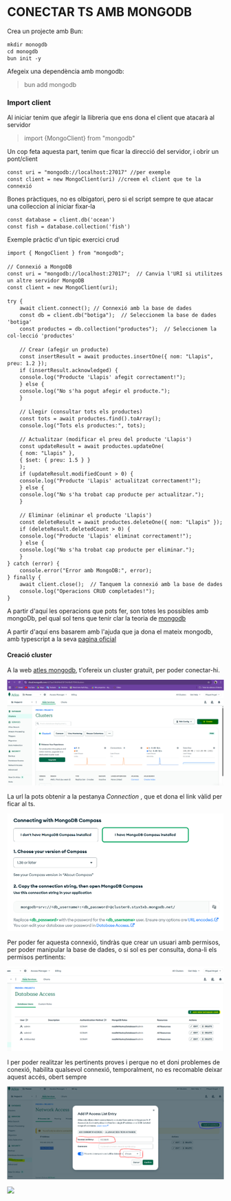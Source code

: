 # CONECTAR TS AMB MONGODB

Crea un projecte amb Bun:

    mkdir monogdb
    cd monogdb
    bun init -y


Afegeix una dependència amb mongodb:

  > bun add mongodb

### Import client
Al iniciar tenim que afegir la llibreria que ens dona el client que atacarà al servidor

  > import {MongoClient} from "mongodb"

Un cop feta aquesta part, tenim que ficar la direcció del servidor, i obrir un pont/client

    const uri = "mongodb://localhost:27017" //per exemple
    const client = new MongoClient(uri) //creem el client que te la connexió

Bones pràctiques, no es olbigatori, pero si el script sempre te que atacar una colleccion al iniciar fixar-la

    const database = client.db('ocean')
    const fish = database.collection('fish')


Exemple pràctic d'un tipic exercici crud

    import { MongoClient } from "mongodb";

    // Connexió a MongoDB
    const uri = "mongodb://localhost:27017";  // Canvia l'URI si utilitzes un altre servidor MongoDB
    const client = new MongoClient(uri);

    try {
        await client.connect(); // Connexió amb la base de dades
        const db = client.db("botiga");  // Seleccionem la base de dades 'botiga'
        const productes = db.collection("productes");  // Seleccionem la col·lecció 'productes'

        // Crear (afegir un producte)
        const insertResult = await productes.insertOne({ nom: "Llapis", preu: 1.2 });
        if (insertResult.acknowledged) {
        console.log("Producte 'Llapis' afegit correctament!");
        } else {
        console.log("No s'ha pogut afegir el producte.");
        }

        // Llegir (consultar tots els productes)
        const tots = await productes.find().toArray();
        console.log("Tots els productes:", tots);

        // Actualitzar (modificar el preu del producte 'Llapis')
        const updateResult = await productes.updateOne(
        { nom: "Llapis" }, 
        { $set: { preu: 1.5 } }
        );
        if (updateResult.modifiedCount > 0) {
        console.log("Producte 'Llapis' actualitzat correctament!");
        } else {
        console.log("No s'ha trobat cap producte per actualitzar.");
        }

        // Eliminar (eliminar el producte 'Llapis')
        const deleteResult = await productes.deleteOne({ nom: "Llapis" });
        if (deleteResult.deletedCount > 0) {
        console.log("Producte 'Llapis' eliminat correctament!");
        } else {
        console.log("No s'ha trobat cap producte per eliminar.");
        }
    } catch (error) {
        console.error("Error amb MongoDB:", error);
    } finally {
        await client.close();  // Tanquem la connexió amb la base de dades
        console.log("Operacions CRUD completades!");
    }
  

A partir d'aquí les operacions que pots fer, son totes les possibles amb mongoDb, pel qual sol tens que tenir clar la teoria de [mongodb](https://www.w3schools.com/mongodb/index.php)


A partir d'aquí ens basarem amb l'ajuda que ja dona el mateix mongodb, amb typescript a la seva [pagina oficial](https://www.mongodb.com/docs/drivers/node/current/usage-examples/)


#### Creació cluster

A la web [atles mongodb](https://cloud.mongodb.com/), t'ofereix un cluster gratuït, per poder conectar-hi.

![atles](mongodb/cluster1.PNG)

La url la pots obtenir a la pestanya *Connection* , que et dona el link vàlid per ficar al ts.


![link](mongodb/cluster2.PNG)


Per poder fer aquesta connexió, tindràs que crear un usuari amb permisos, per poder manipular la base de dades, o si sol es per consulta, dona-li els permisos pertinents:

![usuari](mongodb/cluster3.PNG)

I per poder realitzar les pertinents proves i perque no et doni problemes de conexió, habilita qualsevol connexió, temporalment, no es recomable deixar aquest accés, obert sempre

![ip_permesa](mongodb/cluster4.PNG)



![](mongodb/cluster.png)

